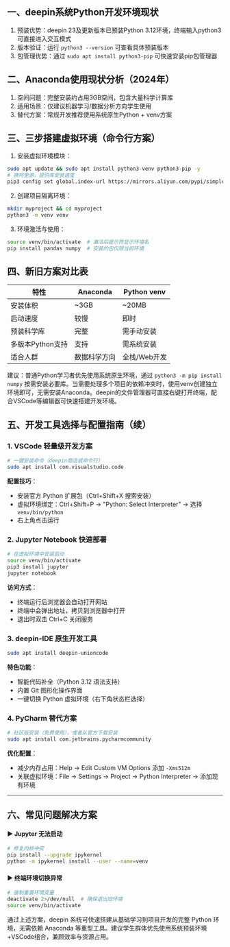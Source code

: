 ## 一、deepin系统Python开发环境现状

1. 预装优势：deepin 23及更新版本已预装Python 3.12环境，终端输入python3可直接进入交互模式
2. 版本验证：运行 `python3 --version` 可查看具体预装版本
3. 包管理优势：通过 `sudo apt install python3-pip` 可快速安装pip包管理器

## 二、Anaconda使用现状分析（2024年）

1. 空间问题：完整安装约占用3GB空间，包含大量科学计算库
2. 适用场景：仅建议机器学习/数据分析方向学生使用
3. 替代方案：常规开发推荐使用系统原生Python + venv方案

## 三、三步搭建虚拟环境（命令行方案）

1. 安装虚拟环境模块：

```bash
sudo apt update && sudo apt install python3-venv python3-pip -y
# 换阿里源，提供库安装速度
pip3 config set global.index-url https://mirrors.aliyun.com/pypi/simple/
```

2. 创建项目隔离环境：

```bash
mkdir myproject && cd myproject
python3 -m venv venv
```

3. 环境激活与使用：

```bash
source venv/bin/activate  # 激活后提示符显示环境名
pip install pandas numpy  # 安装的包仅限当前环境
```

## 四、新旧方案对比表

| 特性             | Anaconda     | Python venv  |
| ---------------- | ------------ | ------------ |
| 安装体积         | ~3GB         | ~20MB        |
| 启动速度         | 较慢         | 即时         |
| 预装科学库       | 完整         | 需手动安装   |
| 多版本Python支持 | 支持         | 需系统安装   |
| 适合人群         | 数据科学方向 | 全栈/Web开发 |

建议：普通Python学习者优先使用系统原生环境，通过 `python3 -m pip install numpy` 按需安装必要库。当需要处理多个项目的依赖冲突时，使用venv创建独立环境即可，无需安装Anaconda。deepin的文件管理器可直接右键打开终端，配合VSCode等编辑器可快速搭建开发环境。

## 五、开发工具选择与配置指南（续）

### 1. VSCode 轻量级开发方案

```bash
# 一键安装命令（deepin商店或命令行）
sudo apt install com.visualstudio.code
```

**配置技巧**：

- 安装官方 Python 扩展包（Ctrl+Shift+X 搜索安装）
- 虚拟环境绑定：Ctrl+Shift+P → "Python: Select Interpreter" → 选择 `venv/bin/python`
- 右上角点击运行

### 2. Jupyter Notebook 快速部署

```bash
# 在虚拟环境中安装启动
source venv/bin/activate
pip3 install jupyter
jupyter notebook
```

**访问方式**：

- 终端运行后浏览器会自动打开网站
- 终端中会弹出地址，拷贝到浏览器中打开
- 退出时双击 Ctrl+C 关闭服务

### 3. deepin-IDE 原生开发工具

```bash
sudo apt install deepin-unioncode
```

**特色功能**：

- 智能代码补全（Python 3.12 语法支持）
- 内置 Git 图形化操作界面
- 一键切换 Python 虚拟环境（右下角状态栏选择）

### 4. PyCharm 替代方案

```bash
# 社区版安装（免费使用），或者从官方下载安装
sudo apt install com.jetbrains.pycharmcommunity
```

**优化配置**：

- 减少内存占用：Help → Edit Custom VM Options 添加 `-Xms512m`
- 关联虚拟环境：File → Settings → Project → Python Interpreter → 添加现有环境

---

## 六、常见问题解决方案

#### ▶ Jupyter 无法启动

```bash
# 修复内核冲突
pip install --upgrade ipykernel
python -m ipykernel install --user --name=venv
```

#### ▶ 终端环境切换异常

```bash
# 强制重置环境变量
deactivate 2>/dev/null  # 确保退出旧环境
source venv/bin/activate
```

通过上述方案，deepin 系统可快速搭建从基础学习到项目开发的完整 Python 环境，无需依赖 Anaconda 等重型工具。建议学生群体优先使用系统预装环境+VSCode组合，兼顾效率与资源占用。
